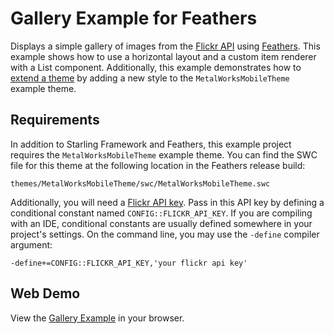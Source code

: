 # Gallery Example for Feathers

Displays a simple gallery of images from the [Flickr API](http://www.flickr.com/services/api/) using [Feathers](http://feathersui.com/). This example shows how to use a horizontal layout and a custom item renderer with a List component. Additionally, this example demonstrates how to [extend a theme](http://feathersui.com/help/extending-themes.html) by adding a new style to the `MetalWorksMobileTheme` example theme.

## Requirements

In addition to Starling Framework and Feathers, this example project requires the `MetalWorksMobileTheme` example theme. You can find the SWC file for this theme at the following location in the Feathers release build:

	themes/MetalWorksMobileTheme/swc/MetalWorksMobileTheme.swc

Additionally, you will need a [Flickr API key](https://www.flickr.com/services/apps/create/apply/). Pass in this API key by defining a conditional constant named `CONFIG::FLICKR_API_KEY`. If you are compiling with an IDE, conditional constants are usually defined somewhere in your project's settings. On the command line, you may use the `-define` compiler argument:

	-define+=CONFIG::FLICKR_API_KEY,'your flickr api key'

## Web Demo

View the [Gallery Example](http://feathersui.com/examples/gallery/) in your browser.